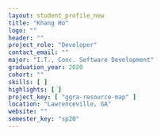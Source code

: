 ```yaml
---
layout: student_profile_new
title: "Khang Ho"
logo: ""
header: ""
project_role: "Developer"
contact_email: ""
major: "I.T., Conc. Software Development"
graduation_year: 2020
cohort: ""
skills: [ ]
highlights: [ ]
project_key: [ "ggra-resource-map" ]
location: "Lawrenceville, GA"
website: ""
semester_key: "sp20"
---
```

